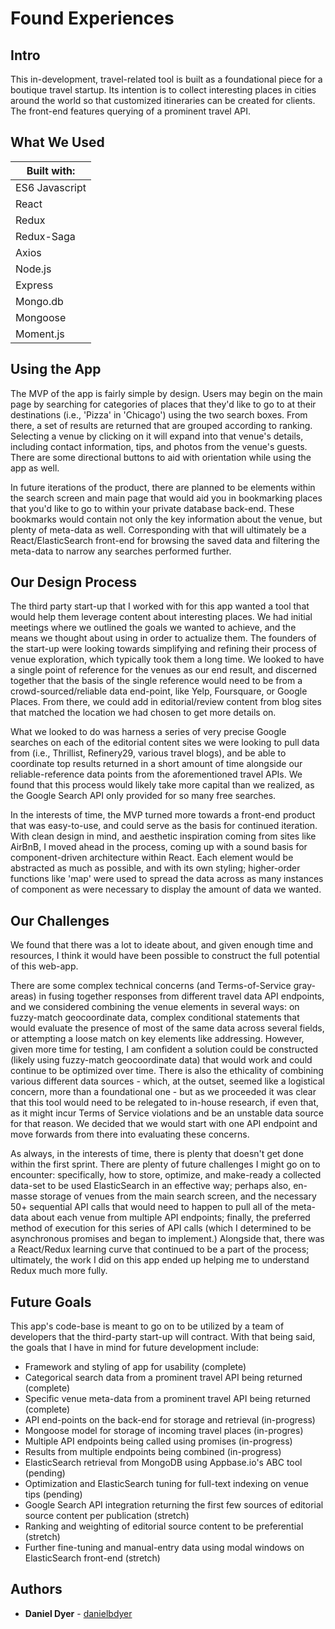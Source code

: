 # Found Experiences

## Intro

This in-development, travel-related tool is built as a foundational piece for a boutique travel startup. Its intention is to collect interesting places in cities around the world so that customized itineraries can be created for clients. The front-end features querying of a prominent travel API.

## What We Used

| Built with:
| ------------|
| ES6 Javascript |
| React |
| Redux |
| Redux-Saga |
| Axios |
| Node.js |
| Express |
| Mongo.db |
| Mongoose |
| Moment.js |

## Using the App

The MVP of the app is fairly simple by design. Users may begin on the main page by searching for categories of places that they'd like to go to at their destinations (i.e., 'Pizza' in 'Chicago') using the two search boxes. From there, a set of results are returned that are grouped according to ranking. Selecting a venue by clicking on it will expand into that venue's details, including contact information, tips, and photos from the venue's guests. There are some directional buttons to aid with orientation while using the app as well.

In future iterations of the product, there are planned to be elements within the search screen and main page that would aid you in bookmarking places that you'd like to go to within your private database back-end. These bookmarks would contain not only the key information about the venue, but plenty of meta-data as well. Corresponding with that will ultimately be a React/ElasticSearch front-end for browsing the saved data and filtering the meta-data to narrow any searches performed further.

## Our Design Process

The third party start-up that I worked with for this app wanted a tool that would help them leverage content about interesting places. We had initial meetings where we outlined the goals we wanted to achieve, and the means we thought about using in order to actualize them. The founders of the start-up were looking towards simplifying and refining their process of venue exploration, which typically took them a long time. We looked to have a single point of reference for the venues as our end result, and discerned together that the basis of the single reference would need to be from a crowd-sourced/reliable data end-point, like Yelp, Foursquare, or Google Places. From there, we could add in editorial/review content from blog sites that matched the location we had chosen to get more details on.

What we looked to do was harness a series of very precise Google searches on each of the editorial content sites we were looking to pull data from (i.e., Thrillist, Refinery29, various travel blogs), and be able to coordinate top results returned in a short amount of time alongside our reliable-reference data points from the aforementioned travel APIs. We found that this process would likely take more capital than we realized, as the Google Search API only provided for so many free searches.

In the interests of time, the MVP turned more towards a front-end product that was easy-to-use, and could serve as the basis for continued iteration. With clean design in mind, and aesthetic inspiration coming from sites like AirBnB, I moved ahead in the process, coming up with a sound basis for component-driven architecture within React. Each element would be abstracted as much as possible, and with its own styling; higher-order functions like 'map' were used to spread the data across as many instances of component as were necessary to display the amount of data we wanted.

## Our Challenges

We found that there was a lot to ideate about, and given enough time and resources, I think it would have been possible to construct the full potential of this web-app. 

There are some complex technical concerns (and Terms-of-Service gray-areas) in fusing together responses from different travel data API endpoints, and we considered combining the venue elements in several ways: on fuzzy-match geocoordinate data, complex conditional statements that would evaluate the presence of most of the same data across several fields, or attempting a loose match on key elements like addressing. However, given more time for testing, I am confident a solution could be constructed (likely using fuzzy-match geocoordinate data) that would work and could continue to be optimized over time. There is also the ethicality of combining various different data sources - which, at the outset, seemed like a logistical concern, more than a foundational one - but as we proceeded it was clear that this tool would need to be relegated to in-house research, if even that, as it might incur Terms of Service violations and be an unstable data source for that reason. We decided that we would start with one API endpoint and move forwards from there into evaluating these concerns.

As always, in the interests of time, there is plenty that doesn't get done within the first sprint. There are plenty of future challenges I might go on to encounter: specifically, how to store, optimize, and make-ready a collected data-set to be used ElasticSearch in an effective way; perhaps also, en-masse storage of venues from the main search screen, and the necessary 50+ sequential API calls that would need to happen to pull all of the meta-data about each venue from multiple API endpoints; finally, the preferred method of execution for this series of API calls (which I determined to be asynchronous promises and began to implement.) Alongside that, there was a React/Redux learning curve that continued to be a part of the process; ultimately, the work I did on this app ended up helping me to understand Redux much more fully.

## Future Goals

This app's code-base is meant to go on to be utilized by a team of developers that the third-party start-up will contract. With that being said, the goals that I have in mind for future development include:

* Framework and styling of app for usability (complete)
* Categorical search data from a prominent travel API being returned (complete)
* Specific venue meta-data from a prominent travel API being returned (complete)
* API end-points on the back-end for storage and retrieval (in-progress)
* Mongoose model for storage of incoming travel places (in-progres)
* Multiple API endpoints being called using promises (in-progress)
* Results from multiple endpoints being combined (in-progress)
* ElasticSearch retrieval from MongoDB using Appbase.io's ABC tool (pending)
* Optimization and ElasticSearch tuning for full-text indexing on venue tips (pending)
* Google Search API integration returning the first few sources of editorial source content per publication (stretch)
* Ranking and weighting of editorial source content to be preferential (stretch)
* Further fine-tuning and manual-entry data using modal windows on ElasticSearch front-end (stretch)

## Authors

* **Daniel Dyer** - [danielbdyer](https://github.com/danielbdyer)
